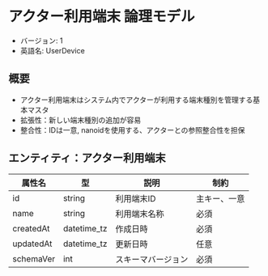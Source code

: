 # アクター利用端末 論理モデル

- バージョン: 1
- 英語名: UserDevice

## 概要

- アクター利用端末はシステム内でアクターが利用する端末種別を管理する基本マスタ
- 拡張性：新しい端末種別の追加が容易
- 整合性：IDは一意, nanoidを使用する、アクターとの参照整合性を担保

## エンティティ：アクター利用端末

| 属性名    | 型          | 説明               | 制約         |
| --------- | ----------- | ------------------ | ------------ |
| id        | string      | 利用端末ID         | 主キー、一意 |
| name      | string      | 利用端末名称       | 必須         |
| createdAt | datetime_tz | 作成日時           | 必須         |
| updatedAt | datetime_tz | 更新日時           | 任意         |
| schemaVer | int         | スキーマバージョン | 必須         |
